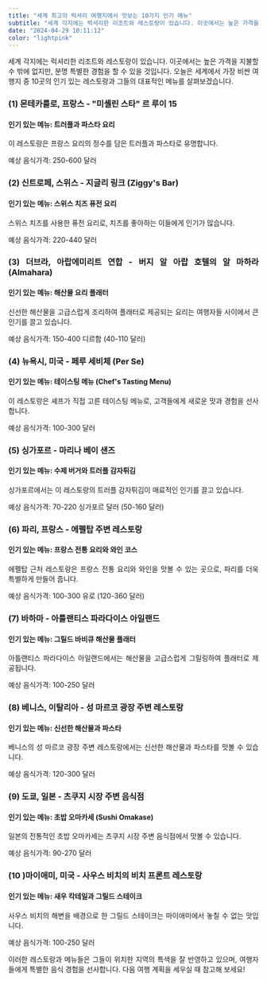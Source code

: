 ```yaml
---
title: "세계 최고의 럭셔리 여행지에서 맛보는 10가지 인기 메뉴"
subtitle: "세계 각지에는 럭셔리한 리조트와 레스토랑이 있습니다. 이곳에서는 높은 가격을 지불할 수 밖에 없지만, 분명 특별한 경험을 할 수 있을 것입니다. 세계에서 가장 비싼 여행지 중 10곳의 인기 있는 레스토랑과 그들의 대표적인 메뉴를 소개하는 글입니다."
date: "2024-04-29 10:11:12"
color: "lightpink"
---
```



<p style="text-align: justify;" data-ke-size="size16">세계 각지에는 럭셔리한 리조트와 레스토랑이 있습니다. 이곳에서는 높은 가격을 지불할 수 밖에 없지만, 분명 특별한 경험을 할 수 있을 것입니다. 오늘은 세계에서 가장 비싼 여행지 중 10곳의 인기 있는 레스토랑과 그들의 대표적인 메뉴를 살펴보겠습니다.</p>
<p style="text-align: justify;" data-ke-size="size16"></p>
<h3 style="text-align: justify;" data-ke-size="size23">(1) 몬테카를로, 프랑스 - "미셸린 스타" 르 루이 15</h3>
<h4 style="text-align: justify;" data-ke-size="size20">인기 있는 메뉴: 트러플과 파스타 요리</h4>
<p style="text-align: justify;" data-ke-size="size16">이 레스토랑은 프랑스 요리의 정수를 담은 트러플과 파스타로 유명합니다.</p>
<p style="text-align: justify;" data-ke-size="size16">예상 음식가격: 250-600 달러</p>
<p style="text-align: justify;" data-ke-size="size16"></p>
<h3 style="text-align: justify;" data-ke-size="size23">(2) 신트로페, 스위스 - 지글리 링크 (Ziggy's Bar)</h3>
<h4 style="text-align: justify;" data-ke-size="size20">인기 있는 메뉴: 스위스 치즈 퓨전 요리</h4>
<p style="text-align: justify;" data-ke-size="size16">스위스 치즈를 사용한 퓨전 요리로, 치즈를 좋아하는 이들에게 인기가 많습니다.</p>
<p style="text-align: justify;" data-ke-size="size16">예상 음식가격: 220-440 달러</p>
<p style="text-align: justify;" data-ke-size="size16"></p>
<h3 style="text-align: justify;" data-ke-size="size23">(3) 더브라, 아랍에미리트 연합 - 버지 알 아랍 호텔의 알 마하라 (Almahara)</h3>
<h4 style="text-align: justify;" data-ke-size="size20">인기 있는 메뉴: 해산물 요리 플래터</h4>
<p style="text-align: justify;" data-ke-size="size16">신선한 해산물을 고급스럽게 조리하여 플래터로 제공되는 요리는 여행자들 사이에서 큰 인기를 끌고 있습니다.</p>
<p style="text-align: justify;" data-ke-size="size16">예상 음식가격: 150-400 디르함 (40-110 달러)</p>
<p style="text-align: justify;" data-ke-size="size16"></p>
<h3 style="text-align: justify;" data-ke-size="size23">(4) 뉴욕시, 미국 - 페루 세비체 (Per Se)</h3>
<h4 style="text-align: justify;" data-ke-size="size20">인기 있는 메뉴: 테이스팅 메뉴 (Chef's Tasting Menu)</h4>
<p style="text-align: justify;" data-ke-size="size16">이 레스토랑은 셰프가 직접 고른 테이스팅 메뉴로, 고객들에게 새로운 맛과 경험을 선사합니다.</p>
<p style="text-align: justify;" data-ke-size="size16">예상 음식가격: 100-300 달러</p>
<p style="text-align: justify;" data-ke-size="size16"></p>
<h3 style="text-align: justify;" data-ke-size="size23">(5) 싱가포르 - 마리나 베이 샌즈</h3>
<h4 style="text-align: justify;" data-ke-size="size20">인기 있는 메뉴: 수제 버거와 트러플 감자튀김</h4>
<p style="text-align: justify;" data-ke-size="size16">싱가포르에서는 이 레스토랑의 트러플 감자튀김이 매료적인 인기를 끌고 있습니다.</p>
<p style="text-align: justify;" data-ke-size="size16">예상 음식가격: 70-220 싱가포르 달러 (50-160 달러)</p>
<p style="text-align: justify;" data-ke-size="size16"></p>
<h3 style="text-align: justify;" data-ke-size="size23">(6) 파리, 프랑스 - 에펠탑 주변 레스토랑</h3>
<h4 style="text-align: justify;" data-ke-size="size20">인기 있는 메뉴: 프랑스 전통 요리와 와인 코스</h4>
<p style="text-align: justify;" data-ke-size="size16">에펠탑 근처 레스토랑은 프랑스 전통 요리와 와인을 맛볼 수 있는 곳으로, 파리를 더욱 특별하게 만들어 줍니다.</p>
<p style="text-align: justify;" data-ke-size="size16">예상 음식가격: 100-300 유로 (120-360 달러)</p>
<p style="text-align: justify;" data-ke-size="size16"></p>
<h3 style="text-align: justify;" data-ke-size="size23">(7) 바하마 - 아틀랜티스 파라다이스 아일랜드</h3>
<h4 style="text-align: justify;" data-ke-size="size20">인기 있는 메뉴: 그릴드 바비큐 해산물 플래터</h4>
<p style="text-align: justify;" data-ke-size="size16">아틀랜티스 파라다이스 아일랜드에서는 해산물을 고급스럽게 그릴링하여 플래터로 제공됩니다.</p>
<p style="text-align: justify;" data-ke-size="size16">예상 음식가격: 100-250 달러</p>
<p style="text-align: justify;" data-ke-size="size16"></p>
<h3 style="text-align: justify;" data-ke-size="size23">(8) 베니스, 이탈리아 - 성 마르코 광장 주변 레스토랑</h3>
<h4 style="text-align: justify;" data-ke-size="size20">인기 있는 메뉴: 신선한 해산물과 파스타</h4>
<p style="text-align: justify;" data-ke-size="size16">베니스의 성 마르코 광장 주변 레스토랑에서는 신선한 해산물과 파스타를 맛볼 수 있습니다.</p>
<p style="text-align: justify;" data-ke-size="size16">예상 음식가격: 120-300 달러</p>
<p style="text-align: justify;" data-ke-size="size16"></p>
<h3 style="text-align: justify;" data-ke-size="size23">(9) 도쿄, 일본 - 츠쿠지 시장 주변 음식점</h3>
<h4 style="text-align: justify;" data-ke-size="size20">인기 있는 메뉴: 초밥 오마카세 (Sushi Omakase)</h4>
<p style="text-align: justify;" data-ke-size="size16">일본의 전통적인 초밥 오마카세는 츠쿠지 시장 주변 음식점에서 맛볼 수 있습니다.</p>
<p style="text-align: justify;" data-ke-size="size16">예상 음식가격: 90-270 달러</p>
<p style="text-align: justify;" data-ke-size="size16"></p>
<h3 style="text-align: justify;" data-ke-size="size23">(10 )마이애미, 미국 - 사우스 비치의 비치 프론트 레스토랑</h3>
<h4 style="text-align: justify;" data-ke-size="size20">인기 있는 메뉴: 새우 칵테일과 그릴드 스테이크</h4>
<p style="text-align: justify;" data-ke-size="size16">사우스 비치의 해변을 배경으로 한 그릴드 스테이크는 마이애미에서 놓칠 수 없는 맛입니다.</p>
<p style="text-align: justify;" data-ke-size="size16">예상 음식가격: 100-250 달러</p>
<p style="text-align: justify;" data-ke-size="size16"></p>
<p style="text-align: justify;" data-ke-size="size16">이러한 레스토랑과 메뉴들은 그들이 위치한 지역의 특색을 잘 반영하고 있으며, 여행자들에게 특별한 음식 경험을 선사합니다. 다음 여행 계획을 세우실 때 참고해 보세요!</p>
<p style="text-align: justify;" data-ke-size="size16"><br></p>